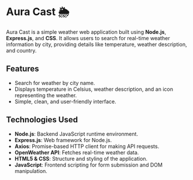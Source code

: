 # Aura Cast 🌦️

Aura Cast is a simple weather web application built using **Node.js**, **Express.js**, and **CSS**. It allows users to search for real-time weather information by city, providing details like temperature, weather description, and country.

## Features
- Search for weather by city name.
- Displays temperature in Celsius, weather description, and an icon representing the weather.
- Simple, clean, and user-friendly interface.

## Technologies Used
- **Node.js**: Backend JavaScript runtime environment.
- **Express.js**: Web framework for Node.js.
- **Axios**: Promise-based HTTP client for making API requests.
- **OpenWeather API**: Fetches real-time weather data.
- **HTML5 & CSS**: Structure and styling of the application.
- **JavaScript**: Frontend scripting for form submission and DOM manipulation.

